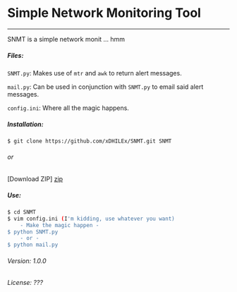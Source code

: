 # Simple Network Monitoring Tool
***

SNMT is a simple network monit ... hmm

##### Files:
`SNMT.py`: Makes use of `mtr` and `awk` to return alert messages.

`mail.py`: Can be used in conjunction with `SNMT.py` to email said alert messages.

`config.ini`: Where all the magic happens.


##### Installation:

```sh
$ git clone https://github.com/xDHILEx/SNMT.git SNMT
```
###### or

[Download ZIP] [zip]

##### Use:
```sh
$ cd SNMT
$ vim config.ini (I'm kidding, use whatever you want)
    - Make the magic happen -
$ python SNMT.py
    - or -
$ python mail.py
```

###### Version: 1.0.0
###### License: ???



   [zip]: <https://github.com/xDHILEx/SNMT/archive/master.zip>
